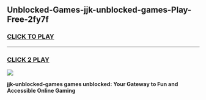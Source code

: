 
## Unblocked-Games-jjk-unblocked-games-Play-Free-2fy7f
<h3>
<a href="https://premium76.site?title=jjk-unblocked-games&ref=18A">CLICK TO PLAY</a></h3>
<hr>

<h3>
<a href="https://premium76.site?title=jjk-unblocked-games&ref=18A">CLICK 2 PLAY</a>
  
</h3>

<a href="https://premium76.site?title=jjk-unblocked-games&ref=18A"><img src="https://clearcache.store/games.png"></a>


**jjk-unblocked-games games unblocked: Your Gateway to Fun and Accessible Online Gaming**

